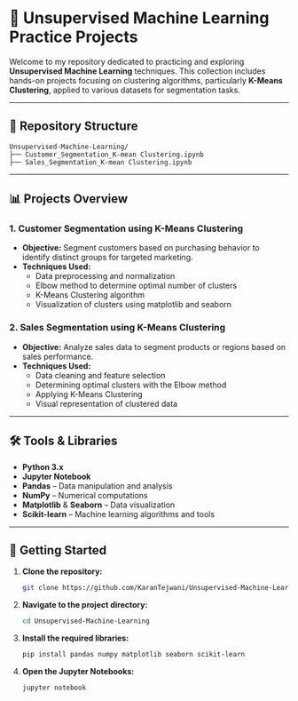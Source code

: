 # 🧠 Unsupervised Machine Learning Practice Projects

Welcome to my repository dedicated to practicing and exploring **Unsupervised Machine Learning** techniques. This collection includes hands-on projects focusing on clustering algorithms, particularly **K-Means Clustering**, applied to various datasets for segmentation tasks.

---

## 📁 Repository Structure
```
Unsupervised-Machine-Learning/
├── Customer_Segmentation_K-mean Clustering.ipynb
├── Sales_Segmentation_K-mean Clustering.ipynb
```
---

## 📊 Projects Overview

### 1. Customer Segmentation using K-Means Clustering

- **Objective:** Segment customers based on purchasing behavior to identify distinct groups for targeted marketing.
- **Techniques Used:**
  - Data preprocessing and normalization
  - Elbow method to determine optimal number of clusters
  - K-Means Clustering algorithm
  - Visualization of clusters using matplotlib and seaborn

### 2. Sales Segmentation using K-Means Clustering

- **Objective:** Analyze sales data to segment products or regions based on sales performance.
- **Techniques Used:**
  - Data cleaning and feature selection
  - Determining optimal clusters with the Elbow method
  - Applying K-Means Clustering
  - Visual representation of clustered data

---

## 🛠️ Tools & Libraries

- **Python 3.x**
- **Jupyter Notebook**
- **Pandas** – Data manipulation and analysis
- **NumPy** – Numerical computations
- **Matplotlib** & **Seaborn** – Data visualization
- **Scikit-learn** – Machine learning algorithms and tools

---

## 🚀 Getting Started

1. **Clone the repository:**
   ```bash
   git clone https://github.com/KaranTejwani/Unsupervised-Machine-Learning.git

2. **Navigate to the project directory:**
   ```bash
   cd Unsupervised-Machine-Learning

4. **Install the required libraries:**
   ```bash
   pip install pandas numpy matplotlib seaborn scikit-learn

6. **Open the Jupyter Notebooks:**
   ```bash
   jupyter notebook
   
